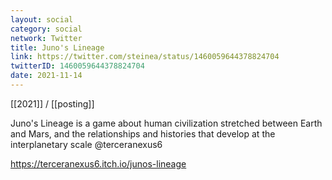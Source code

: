 ```yaml
---
layout: social
category: social
network: Twitter
title: Juno's Lineage
link: https://twitter.com/steinea/status/1460059644378824704
twitterID: 1460059644378824704
date: 2021-11-14
---
```


[[2021]] / [[posting]]

Juno's Lineage is a game about human civilization stretched between Earth and Mars, and the relationships and histories that develop at the interplanetary scale @terceranexus6

<https://terceranexus6.itch.io/junos-lineage>
